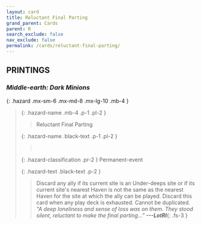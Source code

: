 ```yaml
---
layout: card
title: Reluctant Final Parting
grand_parent: Cards
parent: R
search_exclude: false
nav_exclude: false
permalink: /cards/reluctant-final-parting/
---
```


## PRINTINGS


### _Middle-earth: Dark Minions_

{: .hazard .mx-sm-6 .mx-md-8 .mx-lg-10 .mb-4 }
> {: .hazard-name .mb-4 .p-1 .pl-2 }
> > <div class="hazard-mp"></div>
> > <div class="card-name">Reluctant Final Parting</div>
>
> {: .hazard-name .black-text .p-1 .pl-2 }
> > &nbsp;
>
> {: .hazard-classification .pr-2 }
> Permanent-event
>
> {: .hazard-text .black-text .p-2 }
> > Discard any ally if its current site is an Under-deeps site or if its current site's nearest Haven is not the same as the nearest Haven for the site at which the ally can be played. Discard this card when any play deck is exhausted. Cannot be duplicated. <br>_"A deep loneliness and sense of loss was on them. They stood silent, reluctant to make the final parting...”_ ***---&#65279;LotRI***{: .fs-3 }  
>
